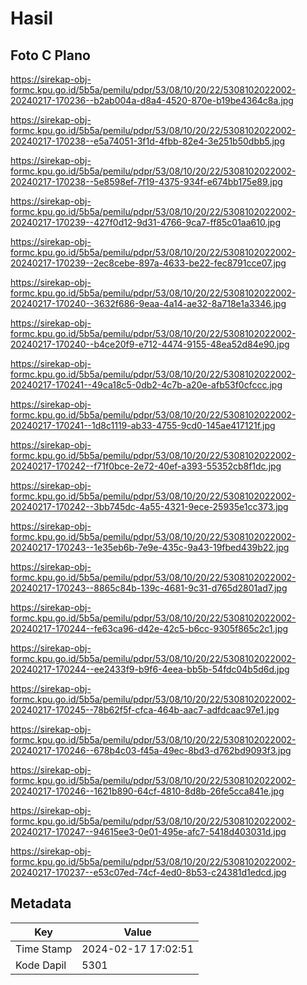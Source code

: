 # Hasil

## Foto C Plano

https://sirekap-obj-formc.kpu.go.id/5b5a/pemilu/pdpr/53/08/10/20/22/5308102022002-20240217-170236--b2ab004a-d8a4-4520-870e-b19be4364c8a.jpg

https://sirekap-obj-formc.kpu.go.id/5b5a/pemilu/pdpr/53/08/10/20/22/5308102022002-20240217-170238--e5a74051-3f1d-4fbb-82e4-3e251b50dbb5.jpg

https://sirekap-obj-formc.kpu.go.id/5b5a/pemilu/pdpr/53/08/10/20/22/5308102022002-20240217-170238--5e8598ef-7f19-4375-934f-e674bb175e89.jpg

https://sirekap-obj-formc.kpu.go.id/5b5a/pemilu/pdpr/53/08/10/20/22/5308102022002-20240217-170239--427f0d12-9d31-4766-9ca7-ff85c01aa610.jpg

https://sirekap-obj-formc.kpu.go.id/5b5a/pemilu/pdpr/53/08/10/20/22/5308102022002-20240217-170239--2ec8cebe-897a-4633-be22-fec8791cce07.jpg

https://sirekap-obj-formc.kpu.go.id/5b5a/pemilu/pdpr/53/08/10/20/22/5308102022002-20240217-170240--3632f686-9eaa-4a14-ae32-8a718e1a3346.jpg

https://sirekap-obj-formc.kpu.go.id/5b5a/pemilu/pdpr/53/08/10/20/22/5308102022002-20240217-170240--b4ce20f9-e712-4474-9155-48ea52d84e90.jpg

https://sirekap-obj-formc.kpu.go.id/5b5a/pemilu/pdpr/53/08/10/20/22/5308102022002-20240217-170241--49ca18c5-0db2-4c7b-a20e-afb53f0cfccc.jpg

https://sirekap-obj-formc.kpu.go.id/5b5a/pemilu/pdpr/53/08/10/20/22/5308102022002-20240217-170241--1d8c1119-ab33-4755-9cd0-145ae417121f.jpg

https://sirekap-obj-formc.kpu.go.id/5b5a/pemilu/pdpr/53/08/10/20/22/5308102022002-20240217-170242--f71f0bce-2e72-40ef-a393-55352cb8f1dc.jpg

https://sirekap-obj-formc.kpu.go.id/5b5a/pemilu/pdpr/53/08/10/20/22/5308102022002-20240217-170242--3bb745dc-4a55-4321-9ece-25935e1cc373.jpg

https://sirekap-obj-formc.kpu.go.id/5b5a/pemilu/pdpr/53/08/10/20/22/5308102022002-20240217-170243--1e35eb6b-7e9e-435c-9a43-19fbed439b22.jpg

https://sirekap-obj-formc.kpu.go.id/5b5a/pemilu/pdpr/53/08/10/20/22/5308102022002-20240217-170243--8865c84b-139c-4681-9c31-d765d2801ad7.jpg

https://sirekap-obj-formc.kpu.go.id/5b5a/pemilu/pdpr/53/08/10/20/22/5308102022002-20240217-170244--fe63ca96-d42e-42c5-b6cc-9305f865c2c1.jpg

https://sirekap-obj-formc.kpu.go.id/5b5a/pemilu/pdpr/53/08/10/20/22/5308102022002-20240217-170244--ee2433f9-b9f6-4eea-bb5b-54fdc04b5d6d.jpg

https://sirekap-obj-formc.kpu.go.id/5b5a/pemilu/pdpr/53/08/10/20/22/5308102022002-20240217-170245--78b62f5f-cfca-464b-aac7-adfdcaac97e1.jpg

https://sirekap-obj-formc.kpu.go.id/5b5a/pemilu/pdpr/53/08/10/20/22/5308102022002-20240217-170246--678b4c03-f45a-49ec-8bd3-d762bd9093f3.jpg

https://sirekap-obj-formc.kpu.go.id/5b5a/pemilu/pdpr/53/08/10/20/22/5308102022002-20240217-170246--1621b890-64cf-4810-8d8b-26fe5cca841e.jpg

https://sirekap-obj-formc.kpu.go.id/5b5a/pemilu/pdpr/53/08/10/20/22/5308102022002-20240217-170247--94615ee3-0e01-495e-afc7-5418d403031d.jpg

https://sirekap-obj-formc.kpu.go.id/5b5a/pemilu/pdpr/53/08/10/20/22/5308102022002-20240217-170237--e53c07ed-74cf-4ed0-8b53-c24381d1edcd.jpg


## Metadata

| Key        | Value               |
| ---------- | ------------------- |
| Time Stamp | 2024-02-17 17:02:51 |
| Kode Dapil | 5301                |



